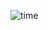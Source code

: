
![time](https://github.com/SeniorAcademy/JavaScript/assets/151378391/765bff63-643f-41b0-87ae-e59e3fb89d5d)
